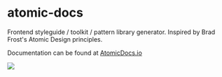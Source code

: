 # atomic-docs
Frontend styleguide / toolkit / pattern library generator. Inspired by Brad Frost's Atomic Design principles.

Documentation can be found at <a href="http://atomicdocs.io/">AtomicDocs.io</a>

<a href="http://atomicdocs.io/"><img class="demoImg" src="http://atomicdocs.io/img/demo1.gif"></a>
